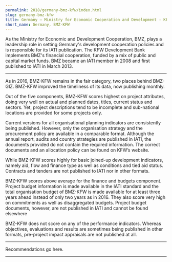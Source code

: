 ```yaml
---
permalink: 2018/germany-bmz-kfw/index.html
slug: germany-bmz-kfw
title: Germany – Ministry for Economic Cooperation and Development - KFW (BMZ-KFW)
short_name: Germany, BMZ-KFW
---
```


As the Ministry for Economic and Development Cooperation, BMZ, plays a leadership role in setting Germany's development cooperation policies and is responsible for its IATI publication. The KFW Development Bank implements BMZ's financial cooperation, funded by a mix of public and capital market funds.  BMZ became an IATI member in 2008 and first published to IATI in March 2013. 

---

As in 2016, BMZ-KFW remains in the fair category, two places behind BMZ-GIZ. 
BMZ-KFW improved the timeliness of its data, now publishing monthly.

Out of the five components, BMZ-KFW scores highest on project attributes, doing very well on actual and planned dates, titles, current status and sectors. Yet, project descriptions tend to be incomplete and sub-national locations are provided for some projects only. 

Current versions for all organisational planning indicators are consistently being published. However, only the organisation strategy and the procurement policy are available in a comparable format. Although the annual report, audits and country strategies are published in IATI, the documents provided do not contain the required information. The correct documents and an allocation policy can be found on KFW’s website. 

While BMZ-KFW scores highly for basic joined-up development indicators, namely aid, flow and finance type as well as conditions and tied aid status. Contracts and tenders are not published to IATI nor in other formats. 

BMZ-KFW scores above average for the finance and budgets component. Project budget information is made available in the IATI standard and the total organisation budget of BMZ-KFW is made available for at least three years ahead instead of only two years as in 2016. They also score very high on commitments as well as disaggregated budgets. Project budget documents, however, are not published in IATI and cannot be found elsewhere

BMZ-KFW does not score on any of the performance indicators. Whereas objectives, evaluations and results are sometimes being published in other formats, pre-project impact appraisals are not published at all.




---

Recommendations go here.

---
